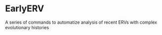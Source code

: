 # EarlyERV
A series of commands to automatize analysis of recent ERVs with complex evolutionary histories
